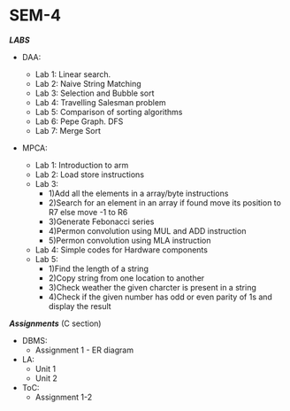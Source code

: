 # SEM-4  
  
*__LABS__*   
- DAA:  
  - Lab 1: Linear search.  
  - Lab 2: Naive String Matching  
  - Lab 3: Selection and Bubble sort 
  - Lab 4: Travelling Salesman problem  
  - Lab 5: Comparison of sorting algorithms
  - Lab 6: Pepe Graph. DFS  
  - Lab 7: Merge Sort  
  
    
- MPCA:   
  - Lab 1: Introduction to arm
  - Lab 2: Load store instructions
  - Lab 3: 
      - 1)Add all the elements in a array/byte instructions
      - 2)Search for an element in an array if found move its position to R7 else move -1 to R6
      - 3)Generate Febonacci series
      - 4)Permon convolution using MUL and ADD instruction
      - 5)Permon convolution using MLA instruction
  - Lab 4: Simple codes for Hardware components  
  - Lab 5:
      - 1)Find the length of a string
      - 2)Copy string from one location to another
      - 3)Check weather the given charcter is present in a string
      - 4)Check if the given number has odd or even parity of 1s and display the result

  
*__Assignments__* (C section)  
  - DBMS:
    - Assignment 1 - ER diagram  
  - LA:
    - Unit 1
    - Unit 2
  - ToC:
    - Assignment 1-2  
    
